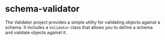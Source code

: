# schema-validator
The Validator project provides a simple utility for validating objects against a schema. It includes a `Validator` class that allows you to define a schema and validate objects against it.
